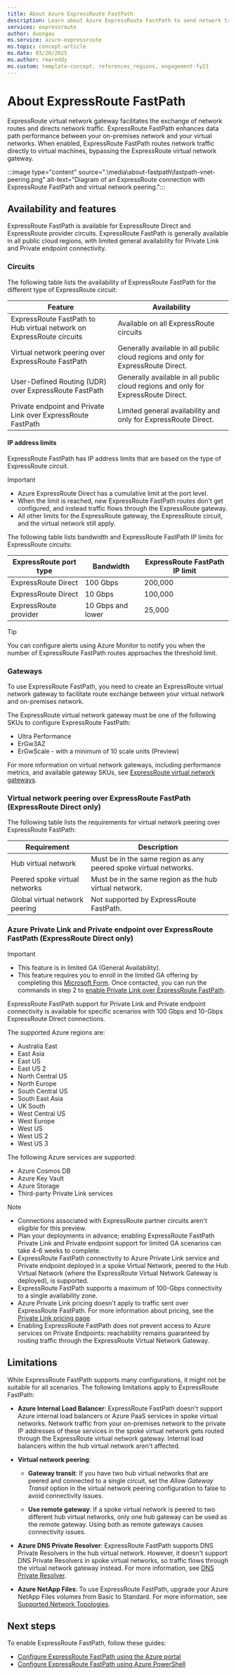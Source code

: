 ```yaml
---
title: About Azure ExpressRoute FastPath
description: Learn about Azure ExpressRoute FastPath to send network traffic by bypassing the gateway.
services: expressroute
author: duongau
ms.service: azure-expressroute
ms.topic: concept-article
ms.date: 03/20/2025
ms.author: rmareddy
ms.custom: template-concept, references_regions, engagement-fy23
---
```


# About ExpressRoute FastPath

ExpressRoute virtual network gateway facilitates the exchange of network routes and directs network traffic. ExpressRoute FastPath enhances data path performance between your on-premises network and your virtual networks. When enabled, ExpressRoute FastPath routes network traffic directly to virtual machines, bypassing the ExpressRoute virtual network gateway.

:::image type="content" source=".\media\about-fastpath\fastpath-vnet-peering.png" alt-text="Diagram of an ExpressRoute connection with ExpressRoute FastPath and virtual network peering.":::

## Availability and features

ExpressRoute FastPath is available for ExpressRoute Direct and ExpressRoute provider circuits. ExpressRoute FastPath is generally available in all public cloud regions, with limited general availability for Private Link and Private endpoint connectivity.

### Circuits

The following table lists the availability of ExpressRoute FastPath for the different type of ExpressRoute circuit:

| Feature | Availability |
|--|--|
| ExpressRoute FastPath to Hub virtual network on ExpressRoute circuits | Available on all ExpressRoute circuits |
| Virtual network peering over ExpressRoute FastPath | Generally available in all public cloud regions and only for ExpressRoute Direct. |
| User-Defined Routing (UDR) over ExpressRoute FastPath | Generally available in all public cloud regions and only for ExpressRoute Direct. |
| Private endpoint and Private Link over ExpressRoute FastPath | Limited general availability and only for ExpressRoute Direct. |

#### IP address limits

ExpressRoute FastPath has IP address limits that are based on the type of ExpressRoute circuit.

> [!IMPORTANT]
> - Azure ExpressRoute Direct has a cumulative limit at the port level.
> - When the limit is reached, new ExpressRoute FastPath routes don't get configured, and instead traffic flows through the ExpressRoute gateway.
> - All other limits for the ExpressRoute gateway, the ExpressRoute circuit, and the virtual network still apply.

The following table lists bandwidth and ExpressRoute FastPath IP limits for ExpressRoute circuits:

| ExpressRoute port type | Bandwidth | ExpressRoute FastPath IP limit |
|--|--|--|
| ExpressRoute Direct | 100 Gbps | 200,000 |
| ExpressRoute Direct | 10 Gbps | 100,000 |
| ExpressRoute provider | 10 Gbps and lower | 25,000 |

> [!TIP]
> You can configure alerts using Azure Monitor to notify you when the number of ExpressRoute FastPath routes approaches the threshold limit.

### Gateways

To use ExpressRoute FastPath, you need to create an ExpressRoute virtual network gateway to facilitate route exchange between your virtual network and on-premises network.

The ExpressRoute virtual network gateway must be one of the following SKUs to configure ExpressRoute FastPath:

* Ultra Performance
* ErGw3AZ
* ErGwScale - with a minimum of 10 scale units (Preview)

For more information on virtual network gateways, including performance metrics, and available gateway SKUs, see [ExpressRoute virtual network gateways](expressroute-about-virtual-network-gateways.md).

### Virtual network peering over ExpressRoute FastPath (ExpressRoute Direct only)

The following table lists the requirements for virtual network peering over ExpressRoute FastPath:

| Requirement | Description | 
|--|--|
| Hub virtual network | Must be in the same region as any peered spoke virtual networks. | 
| Peered spoke virtual networks | Must be in the same region as the hub virtual network. | 
| Global virtual network peering | Not supported by ExpressRoute FastPath. |

### Azure Private Link and Private endpoint over ExpressRoute FastPath (ExpressRoute Direct only)

> [!IMPORTANT]
> - This feature is in limited GA (General Availability).
> - This feature requires you to enroll in the limited GA offering by completing this [Microsoft Form](https://aka.ms/FPlimitedga). Once contacted, you can run the commands in step 2 to [enable Private Link over ExpressRoute FastPath](expressroute-howto-linkvnet-arm.md#fastpath-virtual-network-peering-user-defined-routes-udrs-and-private-link-support-for-expressroute-direct-connections).

ExpressRoute FastPath support for Private Link and Private endpoint connectivity is available for specific scenarios with 100 Gbps and 10-Gbps ExpressRoute Direct connections.

The supported Azure regions are:

- Australia East
- East Asia
- East US
- East US 2
- North Central US
- North Europe
- South Central US
- South East Asia
- UK South
- West Central US
- West Europe
- West US
- West US 2
- West US 3

The following Azure services are supported:

- Azure Cosmos DB
- Azure Key Vault
- Azure Storage
- Third-party Private Link services

> [!NOTE]
> * Connections associated with ExpressRoute partner circuits aren't eligible for this preview.
> * Plan your deployments in advance; enabling ExpressRoute FastPath Private Link and Private endpoint support for limited GA scenarios can take 4-6 weeks to complete.
> * ExpressRoute FastPath connectivity to Azure Private Link service and Private endpoint deployed in a spoke Virtual Network, peered to the Hub Virtual Network (where the ExpressRoute Virtual Network Gateway is deployed), is supported.
> * ExpressRoute FastPath supports a maximum of 100-Gbps connectivity to a single availability zone.
> * Azure Private Link pricing doesn't apply to traffic sent over ExpressRoute FastPath. For more information about pricing, see the [Private Link pricing page](https://azure.microsoft.com/pricing/details/private-link/).
> * Enabling ExpressRoute FastPath does not prevent access to Azure services on Private Endpoints: reachability remains guaranteed by routing traffic through the ExpressRoute Virtual Network Gateway.

## Limitations

While ExpressRoute FastPath supports many configurations, it might not be suitable for all scenarios. The following limitations apply to ExpressRoute FastPath:

- **Azure Internal Load Balancer**: ExpressRoute FastPath doesn't support Azure internal load balancers or Azure PaaS services in spoke virtual networks. Network traffic from your on-premises network to the private IP addresses of these services in the spoke virtual network gets routed through the ExpressRoute virtual network gateway. Internal load balancers within the hub virtual network aren't affected.

- **Virtual network peering**:
    
    - **Gateway transit**: If you have two hub virtual networks that are peered and connected to a single circuit, set the *Allow Gateway Transit* option in the virtual network peering configuration to false to avoid connectivity issues.

    - **Use remote gateway**: If a spoke virtual network is peered to two different hub virtual networks, only one hub gateway can be used as the remote gateway. Using both as remote gateways causes connectivity issues.

* **Azure DNS Private Resolver**: ExpressRoute FastPath supports DNS Private Resolvers in the hub virtual network. However, it doesn't support DNS Private Resolvers in spoke virtual networks, so traffic flows through the virtual network gateway instead. For more information, see [DNS Private Resolver](../dns/dns-private-resolver-overview.md).

* **Azure NetApp Files**: To use ExpressRoute FastPath, upgrade your Azure NetApp Files volumes from Basic to Standard. For more information, see [Supported Network Topologies](../azure-netapp-files/azure-netapp-files-network-topologies.md#supported-network-topologies).

## Next steps

To enable ExpressRoute FastPath, follow these guides:

- [Configure ExpressRoute FastPath using the Azure portal](expressroute-howto-linkvnet-portal-resource-manager.md#configure-expressroute-fastpath)
- [Configure ExpressRoute FastPath using Azure PowerShell](expressroute-howto-linkvnet-arm.md#configure-expressroute-fastpath)
